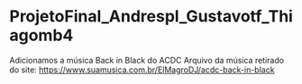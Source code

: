 # ProjetoFinal_Andrespl_Gustavotf_Thiagomb4
Adicionamos a música Back in Black do ACDC
Arquivo da música retirado do site: https://www.suamusica.com.br/ElMagroDJ/acdc-back-in-black